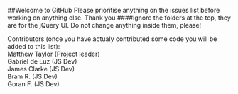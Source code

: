 ##Welcome to GitHub
Please prioritise anything on the issues list before working on anything else. Thank you
####Ignore the folders at the top, they are for the jQuery UI. Do not change anything inside them, please!

Contributors (once you have actualy contributed some code you will be added to this list):  
Matthew Taylor (Project leader)  
Gabriel de Luz (JS Dev)  
James Clarke (JS Dev)  
Bram R. (JS Dev)  
Goran F. (JS Dev)


